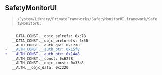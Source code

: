 ## SafetyMonitorUI

> `/System/Library/PrivateFrameworks/SafetyMonitorUI.framework/SafetyMonitorUI`

```diff

   __DATA_CONST.__objc_selrefs: 0xd78
   __DATA_CONST.__objc_protorefs: 0x50
   __AUTH_CONST.__auth_got: 0x1738
-  __AUTH_CONST.__auth_ptr: 0x15f8
+  __AUTH_CONST.__auth_ptr: 0x14a8
   __AUTH_CONST.__const: 0x6278
   __AUTH_CONST.__objc_const: 0x33d8
   __AUTH.__objc_data: 0x2220

```

